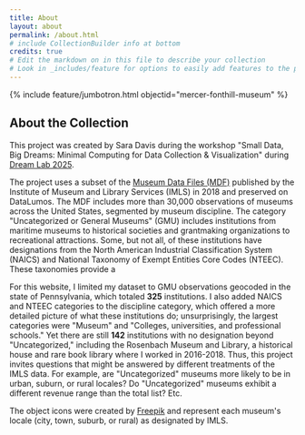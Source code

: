 ```yaml
---
title: About
layout: about
permalink: /about.html
# include CollectionBuilder info at bottom
credits: true
# Edit the markdown on in this file to describe your collection
# Look in _includes/feature for options to easily add features to the page
---
```


{% include feature/jumbotron.html objectid="mercer-fonthill-museum" %}

## About the Collection

This project was created by Sara Davis during the workshop "Small Data, Big Dreams: Minimal Computing for Data Collection & Visualization" during <a href="https://pricelab.sas.upenn.edu/events/dream-lab-2025">Dream Lab 2025</a>.

The project uses a subset of the <a href="https://www.datalumos.org/datalumos/project/219155/version/V1/view?path=/datalumos/219155/fcr:versions/V1">Museum Data Files (MDF)</a> published by the Institute of Museum and Library Services (IMLS) in 2018 and preserved on DataLumos. The MDF includes more than 30,000 observations of museums across the United States, segmented by museum discipline. The category "Uncategorized or General Museums" (GMU) includes institutions from maritime museums to historical societies and grantmaking organizations to recreational attractions. Some, but not all, of these institutions have designations from the North American Industrial Classification System (NAICS) and National Taxonomy of Exempt Entities Core Codes (NTEEC). These taxonomies provide a  

For this website, I limited my dataset to GMU observations geocoded in the state of Pennsylvania, which totaled **325** institutions. I also added NAICS and NTEEC categories to the discipline category, which offered a more detailed picture of what these institutions do; unsurprisingly, the largest categories were "Museum" and "Colleges, universities, and professional schools." Yet there are still **142** institutions with no designation beyond "Uncategorized," including the Rosenbach Museum and Library, a historical house and rare book library where I worked in 2016-2018. Thus, this project invites questions that might be answered by different treatments of the IMLS data. For example, are "Uncategorized" museums more likely to be in urban, suburn, or rural locales? Do "Uncategorized" museums exhibit a different revenue range than the total list? Etc. 

The object icons were created by 
<a href="https://www.flaticon.com/authors/freepik" title="Freepik icons - Flaticon">Freepik</a> and represent each museum's locale (city, town, suburb, or rural) as designated by IMLS. 


